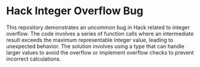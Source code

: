 # Hack Integer Overflow Bug

This repository demonstrates an uncommon bug in Hack related to integer overflow.  The code involves a series of function calls where an intermediate result exceeds the maximum representable integer value, leading to unexpected behavior. The solution involves using a type that can handle larger values to avoid the overflow or implement overflow checks to prevent incorrect calculations.